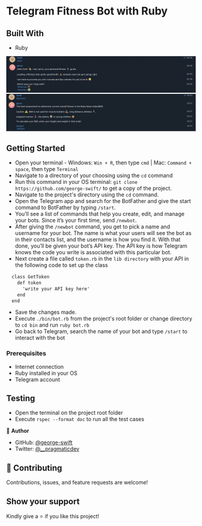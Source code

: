 # Telegram Fitness Bot with Ruby

## Built With

- Ruby

> 

![screenshot](./assets/first-prompt.png)
![screenshot](./assets/bmi-prompt.png)

## Getting Started 

- Open your terminal - Windows: `Win + R`, then type `cmd` | Mac: `Command + space`, then type `Terminal`
- Navigate to a directory of your choosing using the `cd` command
- Run this command in your OS terminal: `git clone https://github.com/george-swift/` to get a copy of the project.
- Navigate to the project's directory using the `cd` command.
- Open the Telegram app and search for the BotFather and give the start command to BotFather by typing `/start`.
- You’ll see a list of commands that help you create, edit, and manage your bots. Since it’s your first time, send `/newbot`.
- After giving the `/newbot` command, you get to pick a name and username for your bot. The name is what your users will see the bot as in their contacts list, and the username is how you find it. With that done, you’ll be given your bot’s API key. The API key is how Telegram knows the code you write is associated with this particular bot.
- Next create a file called `token.rb` in the `lib directory` with your API in the following code to set up the class

```
  class GetToken
    def token
      'write your API key here'
    end
  end

```
- Save the changes made.
- Execute `./bin/bot.rb` from the project's root folder or change directory to `cd bin` and run `ruby bot.rb`
- Go back to Telegram, search the name of your bot and type `/start` to interact with the bot

### Prerequisites

* Internet connection
* Ruby installed in your OS
* Telegram account

## Testing
- Open the terminal on the project root folder
- Execute `rspec --format doc` to run all the test cases

👤 **Author**

- GitHub: [@george-swift](https://github.com/george-swift)
- Twitter: [@\_\_pragmaticdev](https://twitter.com/__pragmaticdev)

## 🤝 Contributing

Contributions, issues, and feature requests are welcome!

## Show your support

Kindly give a ⭐️ if you like this project!
